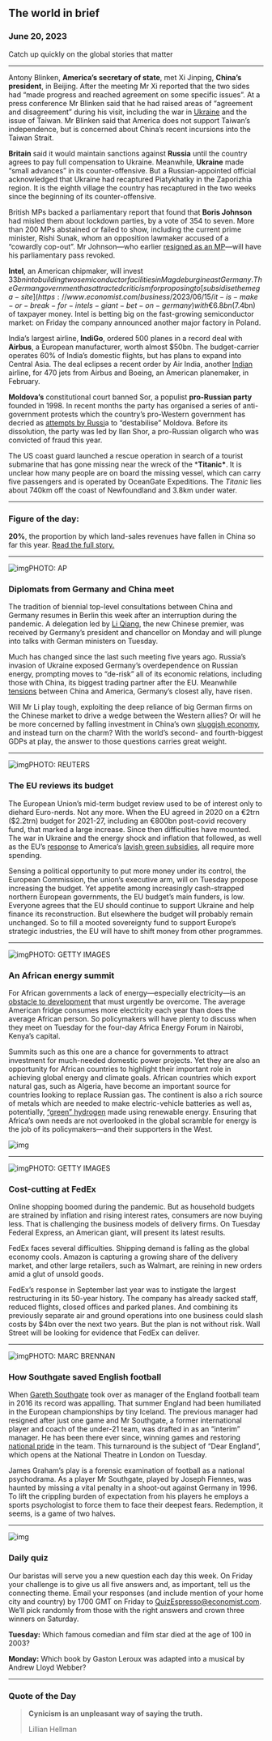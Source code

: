 ## The world in brief

### June 20, 2023

Catch up quickly on the global stories that matter



------



Antony Blinken, **America’s secretary of state**, met Xi Jinping, **China’s president**, in Beijing. After the meeting Mr Xi reported that the two sides had “made progress and reached agreement on some specific issues”. At a press conference Mr Blinken said that he had raised areas of “agreement and disagreement” during his visit, including the war in [Ukraine](https://www.economist.com/china/2023/04/26/at-last-xi-jinping-calls-volodymyr-zelensky) and the issue of Taiwan. Mr Blinken said that America does not support Taiwan’s independence, but is concerned about China’s recent incursions into the Taiwan Strait.

**Britain** said it would maintain sanctions against **Russia** until the country agrees to pay full compensation to Ukraine. Meanwhile, **Ukraine** made “small advances” in its counter-offensive. But a Russian-appointed official acknowledged that Ukraine had recaptured Piatykhatky in the Zaporizhia region. It is the eighth village the country has recaptured in the two weeks since the beginning of its counter-offensive.

British MPs backed a parliamentary report that found that **Boris Johnson** had misled them about lockdown parties, by a vote of 354 to seven. More than 200 MPs abstained or failed to show, including the current prime minister, Rishi Sunak, whom an opposition lawmaker accused of a “cowardly cop-out”. Mr Johnson—who earlier [resigned as an MP](https://www.economist.com/britain/2023/06/15/reading-the-death-certificate-on-boris-johnsons-political-career)—will have his parliamentary pass revoked.

**Intel**, an American chipmaker, will invest $33bn into building two semiconductor facilities in Magdeburg in east Germany. The German government has attracted criticism for proposing to [subsidise the mega-site](https://www.economist.com/business/2023/06/15/it-is-make-or-break-for-intels-giant-bet-on-germany) with €6.8bn ($7.4bn) of taxpayer money. Intel is betting big on the fast-growing semiconductor market: on Friday the company announced another major factory in Poland.

India’s largest airline, **IndiGo**, ordered 500 planes in a record deal with **Airbus**, a European manufacturer, worth almost $50bn. The budget-carrier operates 60% of India’s domestic flights, but has plans to expand into Central Asia. The deal eclipses a recent order by Air India, another [Indian](https://www.economist.com/briefing/2022/05/14/india-is-likely-to-be-the-worlds-fastest-growing-big-economy-this-year) airline, for 470 jets from Airbus and Boeing, an American planemaker, in February.

**Moldova’s** constitutional court banned Sor, a populist **pro-Russian party** founded in 1998. In recent months the party has organised a series of anti-government protests which the country’s pro-Western government has decried as [attempts by Russi](https://www.economist.com/europe/2023/02/13/moldova-fears-it-may-fall-victim-to-a-russian-coup-plot)a to “destabilise” Moldova. Before its dissolution, the party was led by Ilan Shor, a pro-Russian oligarch who was convicted of fraud this year.

The US coast guard launched a rescue operation in search of a tourist submarine that has gone missing near the wreck of the ***Titanic\***. It is unclear how many people are on board the missing vessel, which can carry five passengers and is operated by OceanGate Expeditions. The *Titanic* lies about 740km off the coast of Newfoundland and 3.8km under water.



------



### Figure of the day: 

**20%**, the proportion by which land-sales revenues have fallen in China so far this year. [Read the full story.](https://www.economist.com/finance-and-economics/2023/06/18/chinas-economy-is-on-course-for-a-double-dip)



------



![img](https://niceboy.online/insight/public/Espresso/PHOTOS/20230624_dap308.jpg)PHOTO: AP

### Diplomats from Germany and China meet

The tradition of biennial top-level consultations between China and Germany resumes in Berlin this week after an interruption during the pandemic. A delegation led by [Li Qiang](https://www.economist.com/china/2023/03/12/chinas-new-head-of-government-li-qiang-has-xi-jinpings-ear), the new Chinese premier, was received by Germany’s president and chancellor on Monday and will plunge into talks with German ministers on Tuesday.

Much has changed since the last such meeting five years ago. Russia’s invasion of Ukraine exposed Germany’s overdependence on Russian energy, prompting moves to “de-risk” all of its economic relations, including those with China, its biggest trading partner after the EU. Meanwhile [tensions](https://www.economist.com/china/2023/06/09/america-and-china-try-to-move-past-a-new-bump-in-relations) between China and America, Germany’s closest ally, have risen.

Will Mr Li play tough, exploiting the deep reliance of big German firms on the Chinese market to drive a wedge between the Western allies? Or will he be more concerned by falling investment in China’s own [sluggish economy](https://www.economist.com/finance-and-economics/2023/06/18/chinas-economy-is-on-course-for-a-double-dip), and instead turn on the charm? With the world’s second- and fourth-biggest GDPs at play, the answer to those questions carries great weight.



------



![img](https://niceboy.online/insight/public/Espresso/PHOTOS/20230624_dap309.jpg)PHOTO: REUTERS

### The EU reviews its budget

The European Union’s mid-term budget review used to be of interest only to diehard Euro-nerds. Not any more. When the EU agreed in 2020 on a €2trn ($2.2trn) budget for 2021-27, including an €800bn post-covid recovery fund, that marked a large increase. Since then difficulties have mounted. The war in Ukraine and the energy shock and inflation that followed, as well as the EU’s [response](https://www.economist.com/leaders/2023/03/23/how-the-eu-should-respond-to-american-subsidies) to America’s [lavish green subsidies](https://www.economist.com/business/2023/02/14/what-european-business-makes-of-the-green-subsidy-race), all require more spending.

Sensing a political opportunity to put more money under its control, the European Commission, the union’s executive arm, will on Tuesday propose increasing the budget. Yet appetite among increasingly cash-strapped northern European governments, the EU budget’s main funders, is low. Everyone agrees that the EU should continue to support Ukraine and help finance its reconstruction. But elsewhere the budget will probably remain unchanged. So to fill a mooted sovereignty fund to support Europe’s strategic industries, the EU will have to shift money from other programmes.



------



![img](https://niceboy.online/insight/public/Espresso/PHOTOS/20230624_dap307.jpg)PHOTO: GETTY IMAGES

### An African energy summit

For African governments a lack of energy—especially electricity—is an [obstacle to development](https://www.economist.com/middle-east-and-africa/2022/11/03/africa-will-remain-poor-unless-it-uses-more-energy) that must urgently be overcome. The average American fridge consumes more electricity each year than does the average African person. So policymakers will have plenty to discuss when they meet on Tuesday for the four-day Africa Energy Forum in Nairobi, Kenya’s capital.

Summits such as this one are a chance for governments to attract investment for much-needed domestic power projects. Yet they are also an opportunity for African countries to highlight their important role in achieving global energy and climate goals. African countries which export natural gas, such as Algeria, have become an important source for countries looking to replace Russian gas. The continent is also a rich source of metals which are needed to make electric-vehicle batteries as well as, potentially, [“green” hydrogen](https://www.economist.com/briefing/2021/10/09/creating-the-new-hydrogen-economy-is-a-massive-undertaking) made using renewable energy. Ensuring that Africa’s own needs are not overlooked in the global scramble for energy is the job of its policymakers—and their supporters in the West.

![img](https://niceboy.online/insight/public/Espresso/PHOTOS/Africachart.jpg)



------



![img](https://niceboy.online/insight/public/Espresso/PHOTOS/20230624_dap306.jpg)PHOTO: GETTY IMAGES

### Cost-cutting at FedEx

Online shopping boomed during the pandemic. But as household budgets are strained by inflation and rising interest rates, consumers are now buying less. That is challenging the business models of delivery firms. On Tuesday Federal Express, an American giant, will present its latest results.

FedEx faces several difficulties. Shipping demand is falling as the global economy cools. Amazon is capturing a growing share of the delivery market, and other large retailers, such as Walmart, are reining in new orders amid a glut of unsold goods.

FedEx’s response in September last year was to instigate the largest restructuring in its 50-year history. The company has already sacked staff, reduced flights, closed offices and parked planes. And combining its previously separate air and ground operations into one business could slash costs by $4bn over the next two years. But the plan is not without risk. Wall Street will be looking for evidence that FedEx can deliver.



------



![img](https://niceboy.online/insight/public/Espresso/PHOTOS/20230624_dap303.jpg)PHOTO: MARC BRENNAN

### How Southgate saved English football

When [Gareth Southgate](https://www.economist.com/business/2021/07/14/the-management-lessons-from-sport) took over as manager of the England football team in 2016 its record was appalling. That summer England had been humiliated in the European championships by tiny Iceland. The previous manager had resigned after just one game and Mr Southgate, a former international player and coach of the under-21 team, was drafted in as an “interim” manager. He has been there ever since, winning games and restoring [national pride](https://www.economist.com/britain/2021/07/08/football-is-giving-a-fractured-nation-a-reminder-of-what-its-like-to-come-together) in the team. This turnaround is the subject of “Dear England”, which opens at the National Theatre in London on Tuesday.

James Graham’s play is a forensic examination of football as a national psychodrama. As a player Mr Southgate, played by Joseph Fiennes, was haunted by missing a vital penalty in a shoot-out against Germany in 1996. To lift the crippling burden of expectation from his players he employs a sports psychologist to force them to face their deepest fears. Redemption, it seems, is a game of two halves.



------



![img](https://niceboy.online/insight/public/Espresso/PHOTOS/QuizNEW_142.jpeg)

### Daily quiz

Our baristas will serve you a new question each day this week. On Friday your challenge is to give us all five answers and, as important, tell us the connecting theme. Email your responses (and include mention of your home city and country) by 1700 GMT on Friday to [QuizEspresso@economist.com](https://mail.google.com/mail/?view=cm&fs=1&tf=1&to=QuizEspresso@economist.com). We’ll pick randomly from those with the right answers and crown three winners on Saturday.

**Tuesday:** Which famous comedian and film star died at the age of 100 in 2003?

**Monday:** Which book by Gaston Leroux was adapted into a musical by Andrew Lloyd Webber?



------



### Quote of the Day

> **Cynicism is an unpleasant way of saying the truth.**
>
> Lillian Hellman



